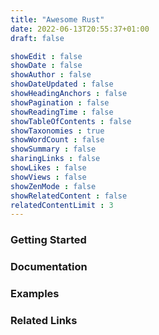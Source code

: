 ```yaml
---
title: "Awesome Rust"
date: 2022-06-13T20:55:37+01:00
draft: false

showEdit : false
showDate : false
showAuthor : false
showDateUpdated : false
showHeadingAnchors : false
showPagination : false
showReadingTime : false
showTableOfContents : false
showTaxonomies : true 
showWordCount : false
showSummary : false
sharingLinks : false
showLikes : false
showViews : false
showZenMode : false
showRelatedContent : false
relatedContentLimit : 3
---
```


### Getting Started

### Documentation

### Examples

### Related Links
